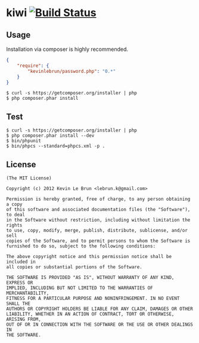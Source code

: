 # kiwi [![Build Status](https://secure.travis-ci.org/kevinlebrun/password.php.png)](http://travis-ci.org/kevinlebrun/password.php?branch=master)

## Usage

Installation via composer is highly recommended.

```json
{
    "require": {
        "kevinlebrun/password.php": "0.*"
    }
}
```

    $ curl -s https://getcomposer.org/installer | php
    $ php composer.phar install

## Test

    $ curl -s https://getcomposer.org/installer | php
    $ php composer.phar install --dev
    $ bin/phpunit
    $ bin/phpcs --standard=phpcs.xml -p .

## License

    (The MIT License)

    Copyright (c) 2012 Kevin Le Brun <lebrun.k@gmail.com>

    Permission is hereby granted, free of charge, to any person obtaining a copy
    of this software and associated documentation files (the "Software"), to deal
    in the Software without restriction, including without limitation the rights
    to use, copy, modify, merge, publish, distribute, sublicense, and/or sell
    copies of the Software, and to permit persons to whom the Software is
    furnished to do so, subject to the following conditions:

    The above copyright notice and this permission notice shall be included in
    all copies or substantial portions of the Software.

    THE SOFTWARE IS PROVIDED "AS IS", WITHOUT WARRANTY OF ANY KIND, EXPRESS OR
    IMPLIED, INCLUDING BUT NOT LIMITED TO THE WARRANTIES OF MERCHANTABILITY,
    FITNESS FOR A PARTICULAR PURPOSE AND NONINFRINGEMENT. IN NO EVENT SHALL THE
    AUTHORS OR COPYRIGHT HOLDERS BE LIABLE FOR ANY CLAIM, DAMAGES OR OTHER
    LIABILITY, WHETHER IN AN ACTION OF CONTRACT, TORT OR OTHERWISE, ARISING FROM,
    OUT OF OR IN CONNECTION WITH THE SOFTWARE OR THE USE OR OTHER DEALINGS IN
    THE SOFTWARE.
